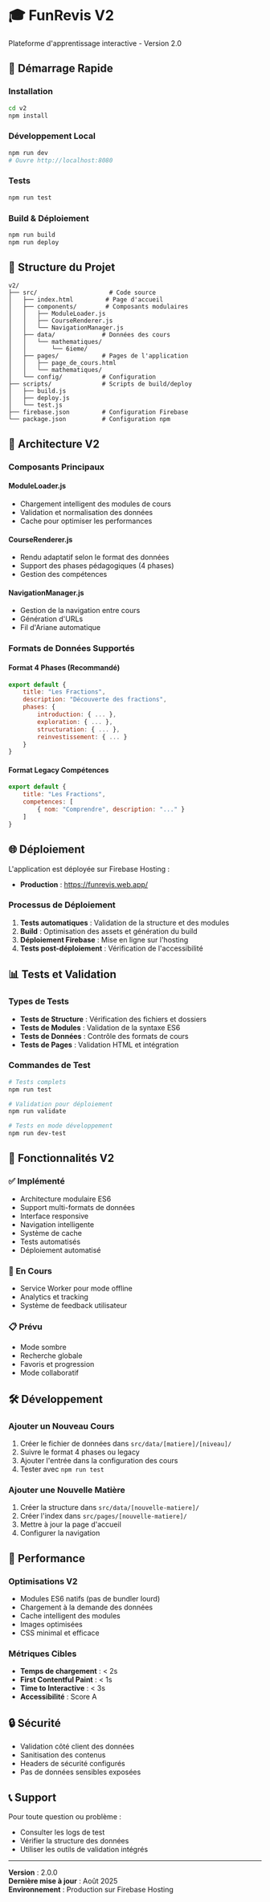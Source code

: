 # 🎓 FunRevis V2

Plateforme d'apprentissage interactive - Version 2.0

## 🚀 Démarrage Rapide

### Installation
```bash
cd v2
npm install
```

### Développement Local
```bash
npm run dev
# Ouvre http://localhost:8080
```

### Tests
```bash
npm run test
```

### Build & Déploiement
```bash
npm run build
npm run deploy
```

## 📁 Structure du Projet

```
v2/
├── src/                    # Code source
│   ├── index.html         # Page d'accueil
│   ├── components/        # Composants modulaires
│   │   ├── ModuleLoader.js
│   │   ├── CourseRenderer.js
│   │   └── NavigationManager.js
│   ├── data/             # Données des cours
│   │   └── mathematiques/
│   │       └── 6ieme/
│   ├── pages/            # Pages de l'application
│   │   ├── page_de_cours.html
│   │   └── mathematiques/
│   └── config/           # Configuration
├── scripts/              # Scripts de build/deploy
│   ├── build.js
│   ├── deploy.js
│   └── test.js
├── firebase.json         # Configuration Firebase
└── package.json          # Configuration npm
```

## 🔧 Architecture V2

### Composants Principaux

#### ModuleLoader.js
- Chargement intelligent des modules de cours
- Validation et normalisation des données
- Cache pour optimiser les performances

#### CourseRenderer.js
- Rendu adaptatif selon le format des données
- Support des phases pédagogiques (4 phases)
- Gestion des compétences

#### NavigationManager.js
- Gestion de la navigation entre cours
- Génération d'URLs
- Fil d'Ariane automatique

### Formats de Données Supportés

#### Format 4 Phases (Recommandé)
```javascript
export default {
    title: "Les Fractions",
    description: "Découverte des fractions",
    phases: {
        introduction: { ... },
        exploration: { ... },
        structuration: { ... },
        reinvestissement: { ... }
    }
}
```

#### Format Legacy Compétences
```javascript
export default {
    title: "Les Fractions",
    competences: [
        { nom: "Comprendre", description: "..." }
    ]
}
```

## 🌐 Déploiement

L'application est déployée sur Firebase Hosting :
- **Production** : https://funrevis.web.app/

### Processus de Déploiement

1. **Tests automatiques** : Validation de la structure et des modules
2. **Build** : Optimisation des assets et génération du build
3. **Déploiement Firebase** : Mise en ligne sur l'hosting
4. **Tests post-déploiement** : Vérification de l'accessibilité

## 📊 Tests et Validation

### Types de Tests

- **Tests de Structure** : Vérification des fichiers et dossiers
- **Tests de Modules** : Validation de la syntaxe ES6
- **Tests de Données** : Contrôle des formats de cours
- **Tests de Pages** : Validation HTML et intégration

### Commandes de Test

```bash
# Tests complets
npm run test

# Validation pour déploiement
npm run validate

# Tests en mode développement
npm run dev-test
```

## 🎯 Fonctionnalités V2

### ✅ Implémenté
- Architecture modulaire ES6
- Support multi-formats de données
- Interface responsive
- Navigation intelligente
- Système de cache
- Tests automatisés
- Déploiement automatisé

### 🔄 En Cours
- Service Worker pour mode offline
- Analytics et tracking
- Système de feedback utilisateur

### 📋 Prévu
- Mode sombre
- Recherche globale
- Favoris et progression
- Mode collaboratif

## 🛠️ Développement

### Ajouter un Nouveau Cours

1. Créer le fichier de données dans `src/data/[matiere]/[niveau]/`
2. Suivre le format 4 phases ou legacy
3. Ajouter l'entrée dans la configuration des cours
4. Tester avec `npm run test`

### Ajouter une Nouvelle Matière

1. Créer la structure dans `src/data/[nouvelle-matiere]/`
2. Créer l'index dans `src/pages/[nouvelle-matiere]/`
3. Mettre à jour la page d'accueil
4. Configurer la navigation

## 🚀 Performance

### Optimisations V2
- Modules ES6 natifs (pas de bundler lourd)
- Chargement à la demande des données
- Cache intelligent des modules
- Images optimisées
- CSS minimal et efficace

### Métriques Cibles
- **Temps de chargement** : < 2s
- **First Contentful Paint** : < 1s
- **Time to Interactive** : < 3s
- **Accessibilité** : Score A

## 🔒 Sécurité

- Validation côté client des données
- Sanitisation des contenus
- Headers de sécurité configurés
- Pas de données sensibles exposées

## 📞 Support

Pour toute question ou problème :
- Consulter les logs de test
- Vérifier la structure des données
- Utiliser les outils de validation intégrés

---

**Version** : 2.0.0  
**Dernière mise à jour** : Août 2025  
**Environnement** : Production sur Firebase Hosting
